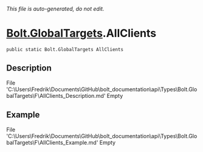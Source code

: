 *This file is auto-generated, do not edit.*

# [Bolt.GlobalTargets](Types/Bolt.GlobalTargets.md).AllClients
`public static Bolt.GlobalTargets AllClients`
## Description
File 'C:\Users\Fredrik\Documents\GitHub\bolt_documentation\api\Types\Bolt.GlobalTargets\F\AllClients_Description.md' Empty
## Example
File 'C:\Users\Fredrik\Documents\GitHub\bolt_documentation\api\Types\Bolt.GlobalTargets\F\AllClients_Example.md' Empty
